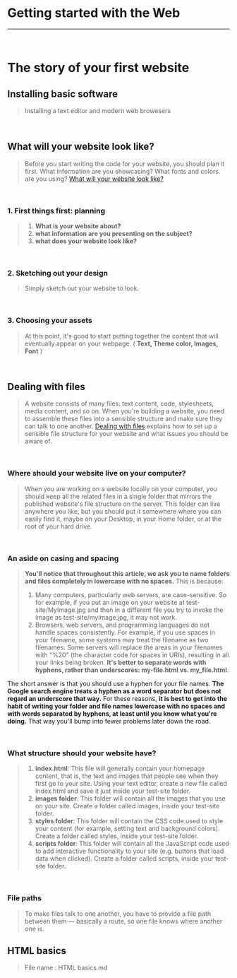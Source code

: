 # Getting started with the Web

***

<br/>

# The story of your first website

## Installing basic software

> Installing a text editor and modern web browesers 

<br/>

## What will your website look like? 

> Before you start writing the code for your website, you should plan it first. What information are you showcasing? What fonts and colors are you using? [What will your website look like?](https://developer.mozilla.org/en-US/docs/Learn/Getting_started_with_the_web/What_will_your_website_look_like)

<br/>

### 1. First things first: planning
> 1. **What is your website about?**
> 2. **what information are you presenting on the subject?**
> 3. **what does your website look like?**

<br/>

### 2. Sketching out your design
> Simply sketch out your website to look. 

<br/>

### 3. Choosing your assets
> At this point, it's good to start putting together the content that will eventually appear on your webpage. ( **Text, Theme color, Images, Font** )

<br/>

## Dealing with files 
> A website consists of many files: text content, code, stylesheets, media content, and so on. When you're building a website, you need to assemble these files into a sensible structure and make sure they can talk to one another. [Dealing with files](https://developer.mozilla.org/en-US/docs/Learn/Getting_started_with_the_web/Dealing_with_files) explains how to set up a sensible file structure for your website and what issues you should be aware of.

<br/>

### Where should your website live on your computer? 
> When you are working on a website locally on your computer, you should keep all the related files in a single folder that mirrors the published website's file structure on the server. This folder can live anywhere you like, but you should put it somewhere where you can easily find it, maybe on your Desktop, in your Home folder, or at the root of your hard drive.

<br/>

### An aside on casing and spacing 
> **You'll notice that throughout this article, we ask you to name folders and files completely in lowercase with no spaces.** This is because:
> 1. Many computers, particularly web servers, are case-sensitive. So for example, if you put an image on your website at test-site/MyImage.jpg and then in a different file you try to invoke the image as test-site/myimage.jpg, it may not work.
> 2. Browsers, web servers, and programming languages do not handle spaces consistently. For example, if you use spaces in your filename, some systems may treat the filename as two filenames. Some servers will replace the areas in your filenames with "%20" (the character code for spaces in URIs), resulting in all your links being broken. **It's better to separate words with hyphens, rather than underscores: my-file.html vs. my_file.html**.

The short answer is that you should use a hyphen for your file names. **The Google search engine treats a hyphen as a word separator but does not regard an underscore that way.** For these reasons, **it is best to get into the habit of writing your folder and file names lowercase with no spaces and with words separated by hyphens, at least until you know what you're doing.**  That way you'll bump into fewer problems later down the road.

<br/>

### What structure should your website have? 

> 1. **index.html**: This file will generally contain your homepage content, that is, the text and images that people see when they first go to your site. Using your text editor, create a new file called index.html and save it just inside your test-site folder.
> 2. **images folder**: This folder will contain all the images that you use on your site. Create a folder called images, inside your test-site folder.
> 3. **styles folder**: This folder will contain the CSS code used to style your content (for example, setting text and background colors). Create a folder called styles, inside your test-site folder.
> 4. **scripts folder**: This folder will contain all the JavaScript code used to add interactive functionality to your site (e.g. buttons that load data when clicked). Create a folder called scripts, inside your test-site folder.

<br/>

### File paths 

> To make files talk to one another, you have to provide a file path between them — basically a route, so one file knows where another one is.

## HTML basics
> File name : HTML basics.md